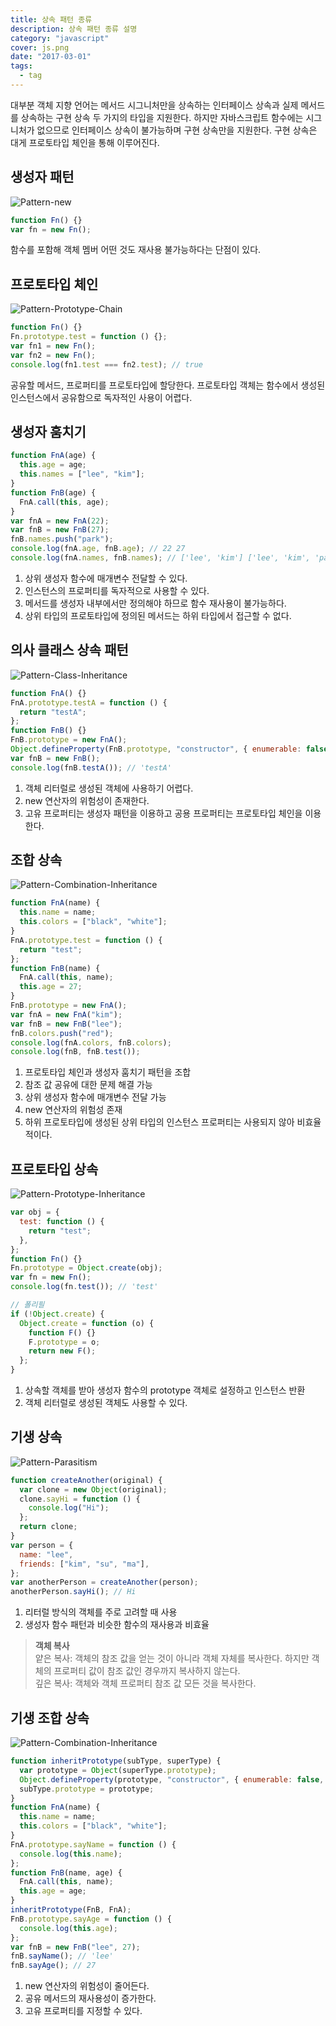 ```yaml
---
title: 상속 패턴 종류
description: 상속 패턴 종류 설명
category: "javascript"
cover: js.png
date: "2017-03-01"
tags:
  - tag
---
```


대부분 객체 지향 언어는 메서드 시그니처만을 상속하는 인터페이스 상속과 실제 메서드를 상속하는 구현 상속 두 가지의 타입을 지원한다. 하지만 자바스크립트 함수에는 시그니처가 없으므로 인터페이스 상속이 불가능하며 구현 상속만을 지원한다. 구현 상속은 대게 프로토타입 체인을 통해 이루어진다.

## 생성자 패턴

![Pattern-new](/images/inheritancePattern/pattern_new.png)

```js
function Fn() {}
var fn = new Fn();
```

함수를 포함해 객체 멤버 어떤 것도 재사용 불가능하다는 단점이 있다.

## 프로토타입 체인

![Pattern-Prototype-Chain](/images/inheritancePattern/prototype_chain.png)

```js
function Fn() {}
Fn.prototype.test = function () {};
var fn1 = new Fn();
var fn2 = new Fn();
console.log(fn1.test === fn2.test); // true
```

공유할 메서드, 프로퍼티를 프로토타입에 할당한다. 프로토타입 객체는 함수에서 생성된 인스턴스에서 공유함으로 독자적인 사용이 어렵다.

## 생성자 훔치기

```js
function FnA(age) {
  this.age = age;
  this.names = ["lee", "kim"];
}
function FnB(age) {
  FnA.call(this, age);
}
var fnA = new FnA(22);
var fnB = new FnB(27);
fnB.names.push("park");
console.log(fnA.age, fnB.age); // 22 27
console.log(fnA.names, fnB.names); // ['lee', 'kim'] ['lee', 'kim', 'park']
```

1. 상위 생성자 함수에 매개변수 전달할 수 있다.
2. 인스턴스의 프로퍼티를 독자적으로 사용할 수 있다.
3. 메서드를 생성자 내부에서만 정의해야 하므로 함수 재사용이 불가능하다.
4. 상위 타입의 프로토타입에 정의된 메서드는 하위 타입에서 접근할 수 없다.

## 의사 클래스 상속 패턴

![Pattern-Class-Inheritance](/images/inheritancePattern/pattern_class_inheritance.png)

```js
function FnA() {}
FnA.prototype.testA = function () {
  return "testA";
};
function FnB() {}
FnB.prototype = new FnA();
Object.defineProperty(FnB.prototype, "constructor", { enumerable: false, value: FnB });
var fnB = new FnB();
console.log(fnB.testA()); // 'testA'
```

1. 객체 리터럴로 생성된 객체에 사용하기 어렵다.
2. new 연산자의 위험성이 존재한다.
3. 고유 프로퍼티는 생성자 패턴을 이용하고 공용 프로퍼티는 프로토타입 체인을 이용한다.

## 조합 상속

![Pattern-Combination-Inheritance](/images/inheritancePattern/pattern_combination_inheritance.png)

```js
function FnA(name) {
  this.name = name;
  this.colors = ["black", "white"];
}
FnA.prototype.test = function () {
  return "test";
};
function FnB(name) {
  FnA.call(this, name);
  this.age = 27;
}
FnB.prototype = new FnA();
var fnA = new FnA("kim");
var fnB = new FnB("lee");
fnB.colors.push("red");
console.log(fnA.colors, fnB.colors);
console.log(fnB, fnB.test());
```

1. 프로토타입 체인과 생성자 훔치기 패턴을 조합
2. 참조 값 공유에 대한 문제 해결 가능
3. 상위 생성자 함수에 매개변수 전달 가능
4. new 연산자의 위험성 존재
5. 하위 프로토타입에 생성된 상위 타입의 인스턴스 프로퍼티는 사용되지 않아 비효율적이다.

## 프로토타입 상속

![Pattern-Prototype-Inheritance](/images/inheritancePattern/pattern_prototype_inheritance.png)

```js
var obj = {
  test: function () {
    return "test";
  },
};
function Fn() {}
Fn.prototype = Object.create(obj);
var fn = new Fn();
console.log(fn.test()); // 'test'
```

```js
// 폴리필
if (!Object.create) {
  Object.create = function (o) {
    function F() {}
    F.prototype = o;
    return new F();
  };
}
```

1. 상속할 객체를 받아 생성자 함수의 prototype 객체로 설정하고 인스턴스 반환
2. 객체 리터럴로 생성된 객체도 사용할 수 있다.

## 기생 상속

![Pattern-Parasitism](/images/inheritancePattern/pattern_parasitism.png)

```js
function createAnother(original) {
  var clone = new Object(original);
  clone.sayHi = function () {
    console.log("Hi");
  };
  return clone;
}
var person = {
  name: "lee",
  friends: ["kim", "su", "ma"],
};
var anotherPerson = createAnother(person);
anotherPerson.sayHi(); // Hi
```

1. 리터럴 방식의 객체를 주로 고려할 때 사용
2. 생성자 함수 패턴과 비슷한 함수의 재사용과 비효율

> **객체 복사**  
> 얕은 복사: 객체의 참조 값을 얻는 것이 아니라 객체 자체를 복사한다. 하지만 객체의 프로퍼티 값이 참조 값인 경우까지 복사하지 않는다.  
> 깊은 복사: 객체와 객체 프로퍼티 참조 값 모든 것을 복사한다.

## 기생 조합 상속

![Pattern-Combination-Inheritance](/images/inheritancePattern/pattern_combination_parasitism.png)

```js
function inheritPrototype(subType, superType) {
  var prototype = Object(superType.prototype);
  Object.defineProperty(prototype, "constructor", { enumerable: false, value: subType });
  subType.prototype = prototype;
}
function FnA(name) {
  this.name = name;
  this.colors = ["black", "white"];
}
FnA.prototype.sayName = function () {
  console.log(this.name);
};
function FnB(name, age) {
  FnA.call(this, name);
  this.age = age;
}
inheritPrototype(FnB, FnA);
FnB.prototype.sayAge = function () {
  console.log(this.age);
};
var fnB = new FnB("lee", 27);
fnB.sayName(); // 'lee'
fnB.sayAge(); // 27
```

1. new 연산자의 위험성이 줄어든다.
2. 공유 메서드의 재사용성이 증가한다.
3. 고유 프로퍼티를 지정할 수 있다.
